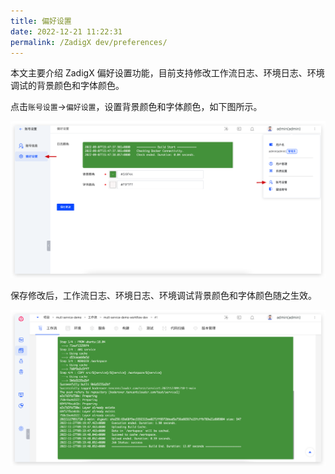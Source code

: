 ```yaml
---
title: 偏好设置
date: 2022-12-21 11:22:31
permalink: /ZadigX dev/preferences/
---
```


本文主要介绍 ZadigX 偏好设置功能，目前支持修改工作流日志、环境日志、环境调试的背景颜色和字体颜色。

点击`账号设置`->`偏好设置`，设置背景颜色和字体颜色，如下图所示。


![偏好设置](./_images/preferences_0.png)


保存修改后，工作流日志、环境日志、环境调试背景颜色和字体颜色随之生效。

![偏好设置](./_images/preferences_1.png)
